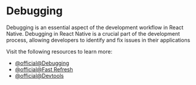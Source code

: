 # Debugging

Debugging is an essential aspect of the development workflow in React Native. Debugging in React Native is a crucial part of the development process, allowing developers to identify and fix issues in their applications

Visit the following resources to learn more:

- [@official@Debugging](https://reactnative.dev/docs/debugging)
- [@official@Fast Refresh](https://reactnative.dev/docs/fast-refresh)
- [@official@Devtools](https://reactnative.dev/docs/react-devtools)
